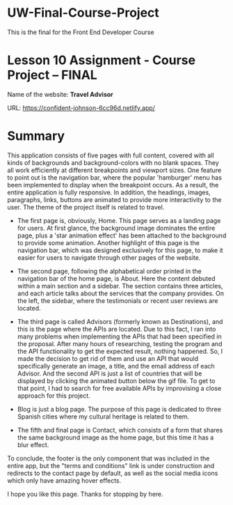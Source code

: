 # UW-Final-Course-Project
This is the final for the Front End Developer Course

# Lesson 10 Assignment - Course Project – FINAL 

Name of the website: **Travel Advisor** 

URL: https://confident-johnson-6cc96d.netlify.app/ 

# Summary 

This application consists of five pages with full content, covered with all kinds of backgrounds and background-colors with no blank spaces. They all work efficiently at different breakpoints and viewport sizes. One feature to point out is the navigation bar, where the popular 'hamburger' menu has been implemented to display when the breakpoint occurs. As a result, the entire application is fully responsive. In addition, the headings, images, paragraphs, links, buttons are animated to provide more interactivity to the user. The theme of the project itself is related to travel. 

* The first page is, obviously, Home. This page serves as a landing page for users. At first glance, the background image dominates the entire page, plus a 'star animation effect' has been attached to the background to provide some animation. Another highlight of this page is the navigation bar, which was designed exclusively for this page, to make it easier for users to navigate through other pages of the website. 

* The second page, following the alphabetical order printed in the navigation bar of the home page, is About.  Here the content debuted within a main section and a sidebar. The section contains three articles, and each article talks about the services that the company provides. On the left, the sidebar, where the testimonials or recent user reviews are located. 

* The third page is called Advisors (formerly known as Destinations), and this is the page where the APIs are located. Due to this fact, I ran into many problems when implementing the APIs that had been specified in the proposal. After many hours of researching, testing the program and the API functionality to get the expected result, nothing happened. So, I made the decision to get rid of them and use an API that would specifically generate an image, a title, and the email address of each Advisor. And the second API is just a list of countries that will be displayed by clicking the animated button below the gif file. To get to that point, I had to search for free available APIs by improvising a close approach for this project. 

* Blog is just a blog page. The purpose of this page is dedicated to three Spanish cities where my cultural heritage is related to them. 

* The fifth and final page is Contact, which consists of a form that shares the same background image as the home page, but this time it has a blur effect. 

To conclude, the footer is the only component that was included in the entire app, but the "terms and conditions" link is under construction and redirects to the contact page by default, as well as the social media icons which only have amazing hover effects. 

I hope you like this page. Thanks for stopping by here. 

